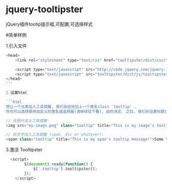 # jquery-tooltipster
jQuery插件tootip提示框,可配置,可选择样式

#简单样例

1.引入文件
```javascript
<head>
    <link rel="stylesheet" type="text/css" href="tooltipster/dist/css/tooltipster.bundle.min.css" />

    <script type="text/javascript" src="http://code.jquery.com/jquery-1.10.0.min.js"></script>
    <script type="text/javascript" src="tooltipster/dist/js/tooltipster.bundle.min.js"></script>
</head>
'''

2.设置html

```html
想让一个元素加入工具提醒, 我们会给他加上一个类名class 'tooltip' . 
你也可以选择使用自定义的类名或选择器(请继续往下看), 由你决定. 之后, 我们将设置标题title 属性为我们想要的提示. 这里有几个栗子:
```

```javascript
// 在图片加入工具提醒:
<img src="my-image.png" class="tooltip" title="This is my image's tooltip message!" />

// 在文字加入工具提醒 (span, div or whatever):
<span class="tooltip" title="This is my span's tooltip message!">Some text</span>
```

3.激活 Tooltipster
```javascript
  <script>
        $(document).ready(function() {
            $('.tooltip').tooltipster();
        });
    </script>

```
